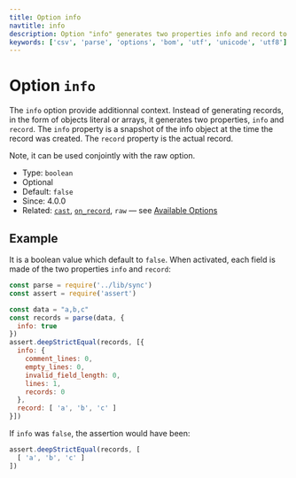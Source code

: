 ```yaml
---
title: Option info
navtitle: info
description: Option "info" generates two properties info and record to provide additional context information.
keywords: ['csv', 'parse', 'options', 'bom', 'utf', 'unicode', 'utf8']
---
```


# Option `info`

The `info` option provide additionnal context. Instead of generating records, in the form of objects literal or arrays, it generates two properties, `info` and `record`. The `info` property is a snapshot of the info object at the time the record was created. The `record` property is the actual record.

Note, it can be used conjointly with the raw option.

* Type: `boolean`
* Optional
* Default: `false`
* Since: 4.0.0
* Related: [`cast`](/parse/options/cast/), [`on_record`](/parse/options/on_record/), `raw` &mdash; see [Available Options](/parse/options/#available-options)

## Example

It is a boolean value which default to `false`. When activated, each field is made of the two properties `info` and `record`:

```js
const parse = require('../lib/sync')
const assert = require('assert')

const data = "a,b,c"
const records = parse(data, {
  info: true
})
assert.deepStrictEqual(records, [{
  info: {
    comment_lines: 0,
    empty_lines: 0,
    invalid_field_length: 0,
    lines: 1,
    records: 0
  },
  record: [ 'a', 'b', 'c' ]
}])
```

If `info` was `false`, the assertion would have been:

```js
assert.deepStrictEqual(records, [
  [ 'a', 'b', 'c' ]
])
```
